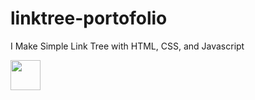 # linktree-portofolio
I Make Simple Link Tree with HTML, CSS, and Javascript



<img src="https://user-images.githubusercontent.com/75481979/185405719-2c7e3fd8-a6d1-47d8-bb41-e1f75b4566c5.jpg" width="48">
